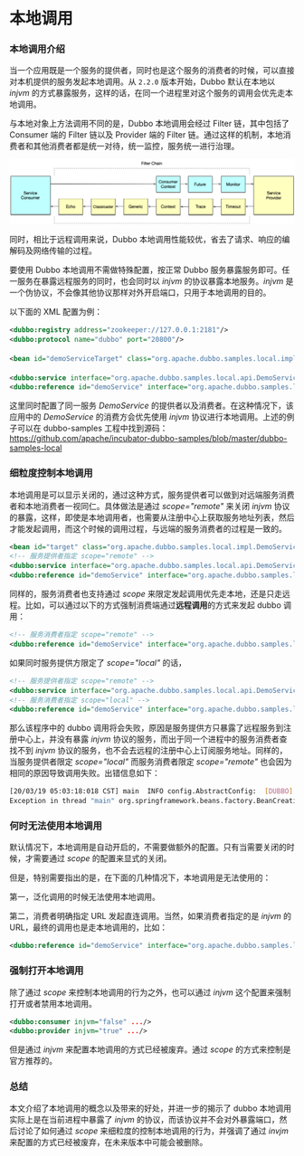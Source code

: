 # 本地调用

### 本地调用介绍

当一个应用既是一个服务的提供者，同时也是这个服务的消费者的时候，可以直接对本机提供的服务发起本地调用。从 `2.2.0` 版本开始，Dubbo 默认在本地以 *injvm* 的方式暴露服务，这样的话，在同一个进程里对这个服务的调用会优先走本地调用。



与本地对象上方法调用不同的是，Dubbo 本地调用会经过 Filter 链，其中包括了 Consumer 端的 Filter 链以及 Provider 端的 Filter 链。通过这样的机制，本地消费者和其他消费者都是统一对待，统一监控，服务统一进行治理。



![filter-chain](../../img/blog/dubbo-local-call-filter.png)





同时，相比于远程调用来说，Dubbo 本地调用性能较优，省去了请求、响应的编解码及网络传输的过程。



要使用 Dubbo 本地调用不需做特殊配置，按正常 Dubbo 服务暴露服务即可。任一服务在暴露远程服务的同时，也会同时以 *injvm* 的协议暴露本地服务。*injvm* 是一个伪协议，不会像其他协议那样对外开启端口，只用于本地调用的目的。



以下面的 XML 配置为例：



```xml
<dubbo:registry address="zookeeper://127.0.0.1:2181"/>
<dubbo:protocol name="dubbo" port="20800"/>

<bean id="demoServiceTarget" class="org.apache.dubbo.samples.local.impl.DemoServiceImpl"/>

<dubbo:service interface="org.apache.dubbo.samples.local.api.DemoService" ref="demoServiceTarget"/>
<dubbo:reference id="demoService" interface="org.apache.dubbo.samples.local.api.DemoService"/>
```



这里同时配置了同一服务 *DemoService* 的提供者以及消费者。在这种情况下，该应用中的 *DemoService* 的消费方会优先使用 *injvm* 协议进行本地调用。上述的例子可以在 dubbo-samples 工程中找到源码：https://github.com/apache/incubator-dubbo-samples/blob/master/dubbo-samples-local



### 细粒度控制本地调用

本地调用是可以显示关闭的，通过这种方式，服务提供者可以做到对远端服务消费者和本地消费者一视同仁。具体做法是通过 *scope="remote"* 来关闭 *injvm* 协议的暴露，这样，即使是本地调用者，也需要从注册中心上获取服务地址列表，然后才能发起调用，而这个时候的调用过程，与远端的服务消费者的过程是一致的。



```xml
<bean id="target" class="org.apache.dubbo.samples.local.impl.DemoServiceImpl"/>
<!-- 服务提供者指定 scope="remote" -->
<dubbo:service interface="org.apache.dubbo.samples.local.api.DemoService" ref="target" scope="remote"/>
<dubbo:reference id="demoService" interface="org.apache.dubbo.samples.local.api.DemoService"/>
```



同样的，服务消费者也支持通过 *scope* 来限定发起调用优先走本地，还是只走远程。比如，可以通过以下的方式强制消费端通过**远程调用**的方式来发起 dubbo 调用：



```xml
<!-- 服务消费者指定 scope="remote" -->
<dubbo:reference id="demoService" interface="org.apache.dubbo.samples.local.api.DemoService" scope="remote"/>
```



如果同时服务提供方限定了 *scope="local"* 的话，



```xml
<!-- 服务提供者指定 scope="remote" -->
<dubbo:service interface="org.apache.dubbo.samples.local.api.DemoService" ref="target" scope="remote"/>
<!-- 服务消费者指定 scope="local" -->
<dubbo:reference id="demoService" interface="org.apache.dubbo.samples.local.api.DemoService" scope="local"/>
```



那么该程序中的 dubbo 调用将会失败，原因是服务提供方只暴露了远程服务到注册中心上，并没有暴露 *injvm* 协议的服务，而出于同一个进程中的服务消费者查找不到 *injvm* 协议的服务，也不会去远程的注册中心上订阅服务地址。同样的，当服务提供者限定 *scope="local"* 而服务消费者限定 *scope="remote"* 也会因为相同的原因导致调用失败。出错信息如下：



```sh
[20/03/19 05:03:18:018 CST] main  INFO config.AbstractConfig:  [DUBBO] Using injvm service org.apache.dubbo.samples.local.api.DemoService, dubbo version: 2.7.1, current host: 169.254.146.168
Exception in thread "main" org.springframework.beans.factory.BeanCreationException: Error creating bean with name 'demoService': FactoryBean threw exception on object creation; nested exception is java.lang.IllegalStateException: Failed to check the status of the service org.apache.dubbo.samples.local.api.DemoService. No provider available for the service org.apache.dubbo.samples.local.api.DemoService from the url injvm://127.0.0.1/org.apache.dubbo.samples.local.api.DemoService?application=demo-provider&default.lazy=false&default.sticky=false&dubbo=2.0.2&interface=org.apache.dubbo.samples.local.api.DemoService&lazy=false&methods=sayHello&pid=76198&register.ip=169.254.146.168&release=2.7.1-SNAPSHOT&scope=local&side=consumer&sticky=false&timestamp=1553072598838 to the consumer 169.254.146.168 use dubbo version 2.7.1
```



### 何时无法使用本地调用

默认情况下，本地调用是自动开启的，不需要做额外的配置。只有当需要关闭的时候，才需要通过 *scope* 的配置来显式的关闭。



但是，特别需要指出的是，在下面的几种情况下，本地调用是无法使用的：

第一，泛化调用的时候无法使用本地调用。

第二，消费者明确指定 URL 发起直连调用。当然，如果消费者指定的是 *injvm* 的 URL，最终的调用也是走本地调用的，比如：



```xml
<dubbo:reference id="demoService" interface="org.apache.dubbo.samples.local.api.DemoService" url="injvm://127.0.0.1/org.apache.dubbo.samples.local.api.DemoService"/>
```



### 强制打开本地调用

除了通过 *scope* 来控制本地调用的行为之外，也可以通过 *injvm* 这个配置来强制打开或者禁用本地调用。



```xml
<dubbo:consumer injvm="false" .../>
<dubbo:provider injvm="true" .../>
```



但是通过 *injvm* 来配置本地调用的方式已经被废弃。通过 *scope* 的方式来控制是官方推荐的。



### 总结

本文介绍了本地调用的概念以及带来的好处，并进一步的揭示了 dubbo 本地调用实际上是在当前进程中暴露了 *injvm* 的协议，而该协议并不会对外暴露端口，然后讨论了如何通过 *scope* 来细粒度的控制本地调用的行为，并强调了通过 *invjm* 来配置的方式已经被废弃，在未来版本中可能会被删除。



